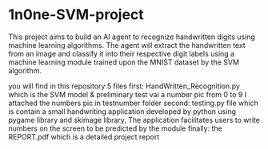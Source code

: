 # 1n0ne-SVM-project
This project aims to build an AI agent to recognize 
handwritten digits using machine learning algorithms. The 
agent will extract the handwritten text from an image and 
classify it into their respective digit labels using a machine learning module trained upon the MNIST dataset by the 
SVM algorithm.

you will find in this repository 5 files
first: HandWritten_Recognition.py
which is the SVM model & preliminary test vai a number pic from 0 to 9 I attached the numbers pic in testnumber folder
second: testing.py file which is contain a small handwriting application  developed by python using pygame library and skimage library, The application facilitates users to write numbers on the screen to be predicted by the module
finally: the REPORT.pdf which is a detailed project report


